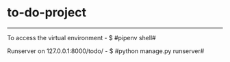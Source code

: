 # to-do-project
________________
To access the virtual environment - $ #pipenv shell#


Runserver on 127.0.0.1:8000/todo/ - $ #python manage.py runserver#
